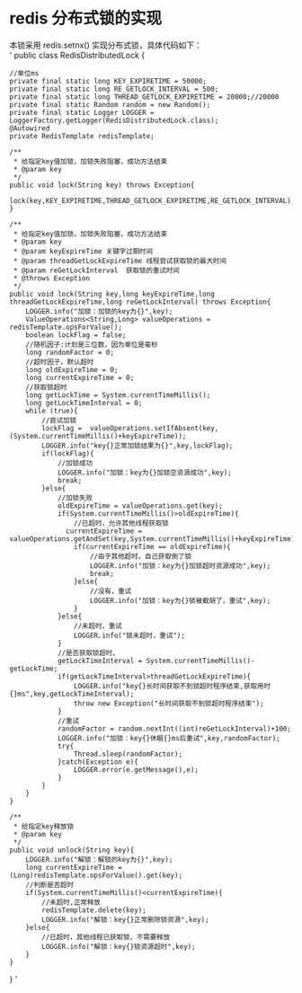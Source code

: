 # redis 分布式锁的实现  

本锁采用 redis.setnx() 实现分布式锁，具体代码如下：  
'
public class RedisDistributedLock {

    //单位ms
    private final static long KEY_EXPIRETIME = 50000;
    private final static long RE_GETLOCK_INTERVAL = 500;
    private final static long THREAD_GETLOCK_EXPIRETIME = 20000;//20000
    private final static Random random = new Random();
    private final static Logger LOGGER = LoggerFactory.getLogger(RedisDistributedLock.class);
    @Autowired
    private RedisTemplate redisTemplate;

    /**
     * 给指定key值加锁，加锁失败阻塞，成功方法结束
     * @param key
     */
    public void lock(String key) throws Exception{
         lock(key,KEY_EXPIRETIME,THREAD_GETLOCK_EXPIRETIME,RE_GETLOCK_INTERVAL);
    }

    /**
     * 给指定key值加锁，加锁失败阻塞，成功方法结束
     * @param key
     * @param keyExpireTime 关键字过期时间
     * @param threadGetLockExpireTime 线程尝试获取锁的最大时间
     * @param reGetLockInterval  获取锁的重试时间
     * @throws Exception
     */
    public void lock(String key,long keyExpireTime,long threadGetLockExpireTime,long reGetLockInterval) throws Exception{
        LOGGER.info("加锁：加锁的key为{}",key);
        ValueOperations<String,Long> valueOperations =  redisTemplate.opsForValue();
        boolean lockFlag = false;
        //随机因子:计划是三位数，因为单位是毫秒
        long randomFactor = 0;
        //超时因子，默认超时
        long oldExpireTime = 0;
        long currentExpireTime = 0;
        //获取锁超时
        long getLockTime = System.currentTimeMillis();
        long getLockTimeInterval = 0;
        while (true){
            //尝试加锁
            lockFlag =  valueOperations.setIfAbsent(key,(System.currentTimeMillis()+keyExpireTime));
            LOGGER.info("key{}正常加锁结果为{}",key,lockFlag);
            if(lockFlag){
                //加锁成功
                LOGGER.info("加锁：key为{}加锁空资源成功",key);
                break;
            }else{
                //加锁失败
                oldExpireTime = valueOperations.get(key);
                if(System.currentTimeMillis()>oldExpireTime){
                    //已超时，允许其他线程获取锁
                  currentExpireTime = valueOperations.getAndSet(key,System.currentTimeMillis()+keyExpireTime);
                    if(currentExpireTime == oldExpireTime){
                        //由于其他超时，自己获取倒了锁
                        LOGGER.info("加锁：key为{}加锁超时资源成功",key);
                        break;
                    }else{
                        //没有，重试
                        LOGGER.info("加锁：key为{}锁被截胡了，重试",key);
                    }
                }else{
                    //未超时，重试
                    LOGGER.info("锁未超时，重试");
                }
                //是否获取锁超时、
                getLockTimeInterval = System.currentTimeMillis()-getLockTime;
                if(getLockTimeInterval>threadGetLockExpireTime){
                    LOGGER.info("key{}长时间获取不到锁超时程序结束,获取用时{}ms",key,getLockTimeInterval);
                    throw new Exception("长时间获取不到锁超时程序结束");
                }
                //重试
                randomFactor = random.nextInt((int)reGetLockInterval)+100;
                LOGGER.info("加锁：key{}休眠{}ms后重试",key,randomFactor);
                try{
                    Thread.sleep(randomFactor);
                }catch(Exception e){
                    LOGGER.error(e.getMessage(),e);
                }
            }
        }
    }

    /**
     * 给指定key释放锁
     * @param key
     */
    public void unlock(String key){
        LOGGER.info("解锁：解锁的key为{}",key);
        long currentExpireTime = (Long)redisTemplate.opsForValue().get(key);
        //判断是否超时
        if(System.currentTimeMillis()<currentExpireTime){
            //未超时,正常释放
            redisTemplate.delete(key);
            LOGGER.info("解锁：key{}正常删除锁资源",key);
        }else{
            //已超时，其他线程已获取锁，不需要释放
            LOGGER.info("解锁：key{}锁资源超时",key);
        }
    }

}
'
